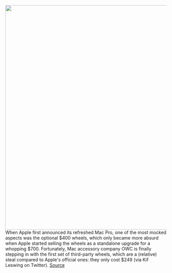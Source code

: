 <img src='https://cdn.vox-cdn.com/uploads/chorus_image/image/50858597/tldr-logo.1473954443.png' width='700px' /><br/>
When Apple first announced its refreshed Mac Pro, one of the most mocked aspects was the optional $400 wheels, which only became more absurd when Apple started selling the wheels as a standalone upgrade for a whopping $700. Fortunately, Mac accessory company OWC is finally stepping in with the first set of third-party wheels, which are a (relative) steal compared to Apple's official ones: they only cost $249 (via Kif Leswing on Twitter).
<a href='https://www.theverge.com/tldr/2020/8/6/21357512/owc-mac-pro-wheels-price-accessory-third-party'> Source <a/>